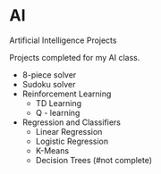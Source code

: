 # AI
Artificial Intelligence Projects

Projects completed for my AI class.
  - 8-piece solver
  - Sudoku solver
  - Reinforcement Learning
    - TD Learning
    - Q - learning
  - Regression and Classifiers
    - Linear Regression
    - Logistic Regression
    - K-Means
    - Decision Trees (#not complete)
